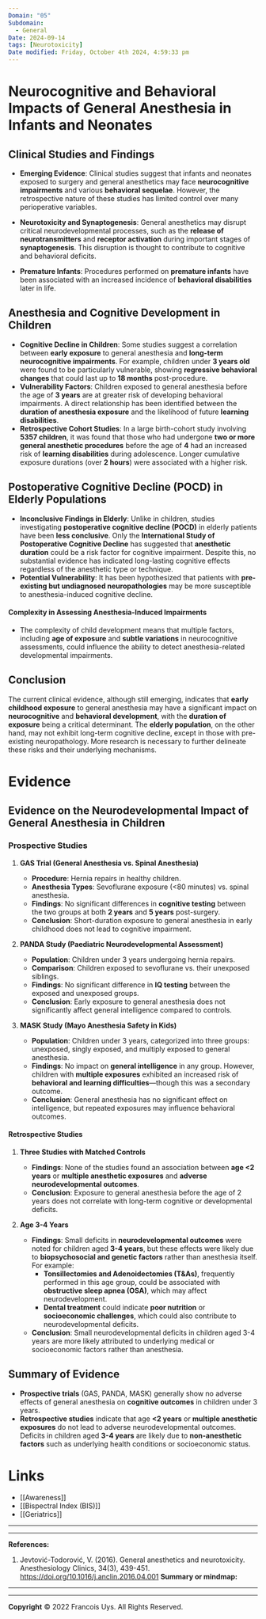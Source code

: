 ```yaml
---
Domain: "05"
Subdomain:
  - General
Date: 2024-09-14
tags: [Neurotoxicity]
Date modified: Friday, October 4th 2024, 4:59:33 pm
---
```


# Neurocognitive and Behavioral Impacts of General Anesthesia in Infants and Neonates

## Clinical Studies and Findings
- **Emerging Evidence**: Clinical studies suggest that infants and neonates exposed to surgery and general anesthetics may face **neurocognitive impairments** and various **behavioral sequelae**. However, the retrospective nature of these studies has limited control over many perioperative variables.
  
- **Neurotoxicity and Synaptogenesis**: General anesthetics may disrupt critical neurodevelopmental processes, such as the **release of neurotransmitters** and **receptor activation** during important stages of **synaptogenesis**. This disruption is thought to contribute to cognitive and behavioral deficits.
  
- **Premature Infants**: Procedures performed on **premature infants** have been associated with an increased incidence of **behavioral disabilities** later in life.
  
## Anesthesia and Cognitive Development in Children
- **Cognitive Decline in Children**: Some studies suggest a correlation between **early exposure** to general anesthesia and **long-term neurocognitive impairments**. For example, children under **3 years old** were found to be particularly vulnerable, showing **regressive behavioral changes** that could last up to **18 months** post-procedure.
- **Vulnerability Factors**: Children exposed to general anesthesia before the age of **3 years** are at greater risk of developing behavioral impairments. A direct relationship has been identified between the **duration of anesthesia exposure** and the likelihood of future **learning disabilities**.
- **Retrospective Cohort Studies**: In a large birth-cohort study involving **5357 children**, it was found that those who had undergone **two or more general anesthetic procedures** before the age of **4** had an increased risk of **learning disabilities** during adolescence. Longer cumulative exposure durations (over **2 hours**) were associated with a higher risk.

## Postoperative Cognitive Decline (POCD) in Elderly Populations
- **Inconclusive Findings in Elderly**: Unlike in children, studies investigating **postoperative cognitive decline (POCD)** in elderly patients have been **less conclusive**. Only the **International Study of Postoperative Cognitive Decline** has suggested that **anesthetic duration** could be a risk factor for cognitive impairment. Despite this, no substantial evidence has indicated long-lasting cognitive effects regardless of the anesthetic type or technique.
- **Potential Vulnerability**: It has been hypothesized that patients with **pre-existing but undiagnosed neuropathologies** may be more susceptible to anesthesia-induced cognitive decline.

#### Complexity in Assessing Anesthesia-Induced Impairments
- The complexity of child development means that multiple factors, including **age of exposure** and **subtle variations** in neurocognitive assessments, could influence the ability to detect anesthesia-related developmental impairments.

## Conclusion

The current clinical evidence, although still emerging, indicates that **early childhood exposure** to general anesthesia may have a significant impact on **neurocognitive** and **behavioral development**, with the **duration of exposure** being a critical determinant. The **elderly population**, on the other hand, may not exhibit long-term cognitive decline, except in those with pre-existing neuropathology. More research is necessary to further delineate these risks and their underlying mechanisms.

# Evidence
## Evidence on the Neurodevelopmental Impact of General Anesthesia in Children

### **Prospective Studies**

1. **GAS Trial (General Anesthesia vs. Spinal Anesthesia)**  
   - **Procedure**: Hernia repairs in healthy children.  
   - **Anesthesia Types**: Sevoflurane exposure (<80 minutes) vs. spinal anesthesia.  
   - **Findings**: No significant differences in **cognitive testing** between the two groups at both **2 years** and **5 years** post-surgery.  
   - **Conclusion**: Short-duration exposure to general anesthesia in early childhood does not lead to cognitive impairment.

2. **PANDA Study (Paediatric Neurodevelopmental Assessment)**  
   - **Population**: Children under 3 years undergoing hernia repairs.  
   - **Comparison**: Children exposed to sevoflurane vs. their unexposed siblings.  
   - **Findings**: No significant difference in **IQ testing** between the exposed and unexposed groups.  
   - **Conclusion**: Early exposure to general anesthesia does not significantly affect general intelligence compared to controls.

3. **MASK Study (Mayo Anesthesia Safety in Kids)**  
   - **Population**: Children under 3 years, categorized into three groups: unexposed, singly exposed, and multiply exposed to general anesthesia.  
   - **Findings**: No impact on **general intelligence** in any group. However, children with **multiple exposures** exhibited an increased risk of **behavioral and learning difficulties**—though this was a secondary outcome.  
   - **Conclusion**: General anesthesia has no significant effect on intelligence, but repeated exposures may influence behavioral outcomes.

#### **Retrospective Studies**

1. **Three Studies with Matched Controls**  
   - **Findings**: None of the studies found an association between **age <2 years** or **multiple anesthetic exposures** and **adverse neurodevelopmental outcomes**.  
   - **Conclusion**: Exposure to general anesthesia before the age of 2 years does not correlate with long-term cognitive or developmental deficits.

2. **Age 3-4 Years**  
   - **Findings**: Small deficits in **neurodevelopmental outcomes** were noted for children aged **3-4 years**, but these effects were likely due to **biopsychosocial and genetic factors** rather than anesthesia itself. For example:  
	 - **Tonsillectomies and Adenoidectomies (T&As)**, frequently performed in this age group, could be associated with **obstructive sleep apnea (OSA)**, which may affect neurodevelopment.  
	 - **Dental treatment** could indicate **poor nutrition** or **socioeconomic challenges**, which could also contribute to neurodevelopmental deficits.  
   - **Conclusion**: Small neurodevelopmental deficits in children aged 3-4 years are more likely attributed to underlying medical or socioeconomic factors rather than anesthesia.

## Summary of Evidence
- **Prospective trials** (GAS, PANDA, MASK) generally show no adverse effects of general anesthesia on **cognitive outcomes** in children under 3 years.
- **Retrospective studies** indicate that age **<2 years** or **multiple anesthetic exposures** do not lead to adverse neurodevelopmental outcomes. Deficits in children aged **3-4 years** are likely due to **non-anesthetic factors** such as underlying health conditions or socioeconomic status.

# Links
- [[Awareness]]
- [[Bispectral Index (BIS)]]
- [[Geriatrics]]

---

---
**References:**

1. Jevtović-Todorović, V. (2016). General anesthetics and neurotoxicity. Anesthesiology Clinics, 34(3), 439-451. https://doi.org/10.1016/j.anclin.2016.04.001
**Summary or mindmap:**

------------------------------------------------------------------------------------------------------------------------------------------------------------------------------------------------------------------------------


---

**Copyright**
© 2022 Francois Uys. All Rights Reserved.
